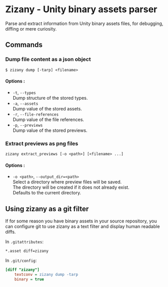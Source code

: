 # Zizany - Unity binary assets parser

Parse and extract information from Unity binary assets files, for debugging, diffing or mere curiosity.

## Commands

### Dump file content as a json object

```shellsession
$ zizany dump [-tarp] <filename>
```

#### Options :
 - `-t`, `--types`  
     Dump structure of the stored types.
 - `-a`, `--assets`  
     Dump value of the stored assets.
 - `-r`, `--file-references`  
     Dump value of the file references.
 - `-p`, `--previews`  
     Dump value of the stored previews.

### Extract previews as png files

```shellsession
zizany extract_previews [-o <path>] [<filename> ...]
```

#### Options :
 - `-o <path>`, `--output_dir=<path>`  
     Select a directory where preview files will be saved.  
     The directory will be created if it does not already exist.  
     Defaults to the current directory.

## Using zizany as a git filter

If for some reason you have binary assets in your source repository,
you can configure git to use zizany as a text filter and display human readable diffs.

In `.gitattributes`:

```gitattributes
*.asset diff=zizany
```

In `.git/config`:

```ini
[diff "zizany"]
    textconv = zizany dump -tarp
    binary = true
```
